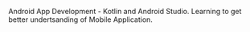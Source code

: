Android App Development - Kotlin and Android Studio.
Learning to get better undertsanding of Mobile Application.
